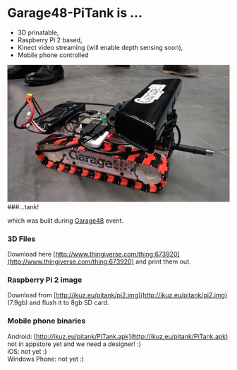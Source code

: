 # Garage48-PiTank is ...
* 3D prinatable,
* Raspberry Pi 2 based,
* Kinect video streaming (will enable depth sensing soon),
* Mobile phone controlled

![Alt text](/Docs/images/pitank.png)
###...tank!

which was built during [Garage48](www.garage48.org) event.

### 3D Files
Download here [http://www.thingiverse.com/thing:673920](http://www.thingiverse.com/thing:673920) and print them out.

### Raspberry Pi 2 image
Download from [http://ikuz.eu/pitank/pi2.img](http://ikuz.eu/pitank/pi2.img) (7.9gb) and flush it to 8gb SD card.

### Mobile phone binaries
Android: [http://ikuz.eu/pitank/PiTank.apk](http://ikuz.eu/pitank/PiTank.apk) not in appstore yet and we need a designer! :)  
iOS: not yet :)  
Windows Phone: not yet :)  

